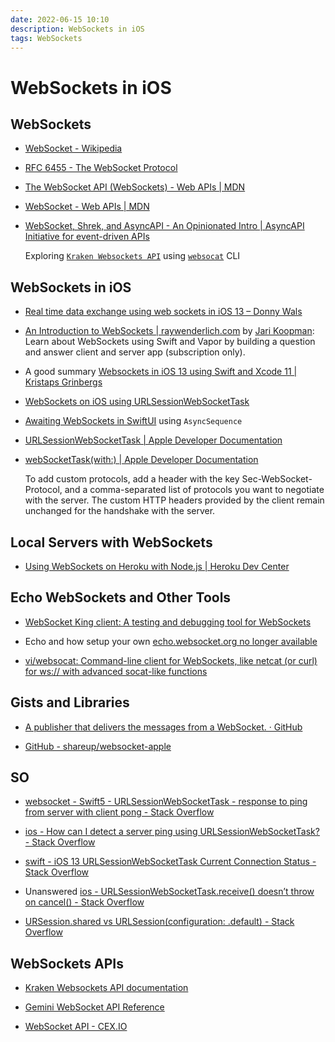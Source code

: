 ```yaml
---
date: 2022-06-15 10:10
description: WebSockets in iOS
tags: WebSockets
---
```

# WebSockets in iOS

## WebSockets

* [WebSocket - Wikipedia](https://en.wikipedia.org/wiki/WebSocket)

* [RFC 6455 - The WebSocket Protocol](https://datatracker.ietf.org/doc/html/rfc6455)
 
* [The WebSocket API (WebSockets) - Web APIs | MDN](https://developer.mozilla.org/en-US/docs/Web/API/WebSockets_API)

* [WebSocket - Web APIs | MDN](https://developer.mozilla.org/en-US/docs/Web/API/WebSocket)

* [WebSocket, Shrek, and AsyncAPI - An Opinionated Intro | AsyncAPI Initiative for event-driven APIs](https://www.asyncapi.com/blog/websocket-part1)

    Exploring [`Kraken Websockets API`](https://docs.kraken.com/websockets/) using [`websocat`](https://github.com/vi/websocat#installation) CLI
    

## WebSockets in iOS

* [Real time data exchange using web sockets in iOS 13 – Donny Wals](https://www.donnywals.com/real-time-data-exchange-using-web-sockets-in-ios-13/)
 
* [An Introduction to WebSockets | raywenderlich.com](https://www.raywenderlich.com/13209594-an-introduction-to-websockets) by [Jari Koopman](https://www.raywenderlich.com/u/mrlotu): Learn about WebSockets using Swift and Vapor by building a question and answer client and server app (subscription only).

* A good summary [Websockets in iOS 13 using Swift and Xcode 11 | Kristaps Grinbergs](https://kristaps.me/blog/websockets-ios-13-swift/)

* [WebSockets on iOS using URLSessionWebSocketTask](https://jayeshkawli.ghost.io/using-websockets-on-ios-using/)

* [Awaiting WebSockets in SwiftUI](https://obscuredpixels.com/awaiting-websockets-in-swiftui) using `AsyncSequence`

* [URLSessionWebSocketTask | Apple Developer Documentation](https://developer.apple.com/documentation/foundation/urlsessionwebsockettask)

* [webSocketTask(with:) | Apple Developer Documentation](https://developer.apple.com/documentation/foundation/urlsession/3235750-websockettask)

    To add custom protocols, add a header with the key Sec-WebSocket-Protocol, and a comma-separated list of protocols you want to negotiate with the server. The custom HTTP headers provided by the client remain unchanged for the handshake with the server.

## Local Servers with WebSockets

* [Using WebSockets on Heroku with Node.js | Heroku Dev Center](https://devcenter.heroku.com/articles/node-websockets)

## Echo WebSockets and Other Tools

* [WebSocket King client: A testing and debugging tool for WebSockets](https://websocketking.com/)

* Echo and how setup your own [echo.websocket.org no longer available](https://www.lob.com/blog/websocket-org-is-down-here-is-an-alternative)

* [vi/websocat: Command-line client for WebSockets, like netcat (or curl) for ws:// with advanced socat-like functions](https://github.com/vi/websocat#installation)


## Gists and Libraries

* [A publisher that delivers the messages from a WebSocket. · GitHub](https://gist.github.com/emorydunn/e6b5c9803e5774c26926595a63b23f37)

* [GitHub - shareup/websocket-apple](https://github.com/shareup/websocket-apple)

## SO

* [websocket - Swift5 - URLSessionWebSocketTask - response to ping from server with client pong - Stack Overflow](https://stackoverflow.com/questions/66153671/swift5-urlsessionwebsockettask-response-to-ping-from-server-with-client-pong/72549037#72549037)

* [ios - How can I detect a server ping using URLSessionWebSocketTask? - Stack Overflow](https://stackoverflow.com/questions/72020662/how-can-i-detect-a-server-ping-using-urlsessionwebsockettask/72178197#72178197)

* [swift - iOS 13 URLSessionWebSocketTask Current Connection Status - Stack Overflow](https://stackoverflow.com/questions/60246206/ios-13-urlsessionwebsockettask-current-connection-status)

* Unanswered [ios - URLSessionWebSocketTask.receive() doesn’t throw on cancel() - Stack Overflow](https://stackoverflow.com/questions/71344265/urlsessionwebsockettask-receive-doesnt-throw-on-cancel)

* [URSession.shared vs URLSession(configuration: .default) - Stack Overflow](https://stackoverflow.com/questions/25299166/shared-session-vs-session-with-default-configuration/25392272#25392272)

## WebSockets APIs

* [Kraken Websockets API documentation](https://docs.kraken.com/websockets/)

* [Gemini WebSocket API Reference](https://docs.gemini.com/websocket-api/#introduction)

* [WebSocket API - CEX.IO](https://cex.io/websocket-api)